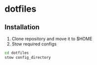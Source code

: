 # dotfiles

## Installation
1. Clone repository and move it to $HOME
2. Stow required configs
```bash
cd dotfiles
stow config_directory
```
